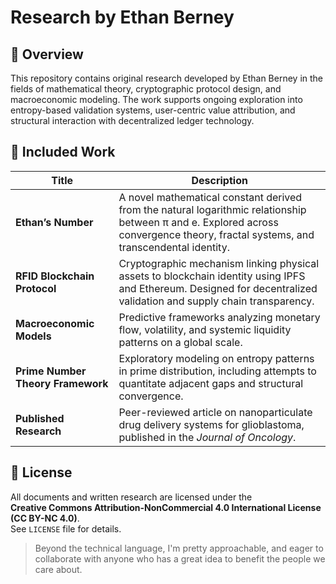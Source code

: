 # Research by Ethan Berney

## 📘 Overview

This repository contains original research developed by Ethan Berney in the fields of mathematical theory, cryptographic protocol design, and macroeconomic modeling. The work supports ongoing exploration into entropy-based validation systems, user-centric value attribution, and structural interaction with decentralized ledger technology.

## 📂 Included Work

| Title | Description |
|-------|-------------|
| **Ethan’s Number** | A novel mathematical constant derived from the natural logarithmic relationship between π and e. Explored across convergence theory, fractal systems, and transcendental identity. |
| **RFID Blockchain Protocol** | Cryptographic mechanism linking physical assets to blockchain identity using IPFS and Ethereum. Designed for decentralized validation and supply chain transparency. |
| **Macroeconomic Models** | Predictive frameworks analyzing monetary flow, volatility, and systemic liquidity patterns on a global scale. |
| **Prime Number Theory Framework** | Exploratory modeling on entropy patterns in prime distribution, including attempts to quantitate adjacent gaps and structural convergence. |
| **Published Research** | Peer-reviewed article on nanoparticulate drug delivery systems for glioblastoma, published in the *Journal of Oncology*. |

## 📄 License

All documents and written research are licensed under the  
**Creative Commons Attribution-NonCommercial 4.0 International License (CC BY-NC 4.0)**.  
See `LICENSE` file for details.

> Beyond the technical language, I'm pretty approachable, and eager to collaborate with anyone who has a great idea to benefit the people we care about.


